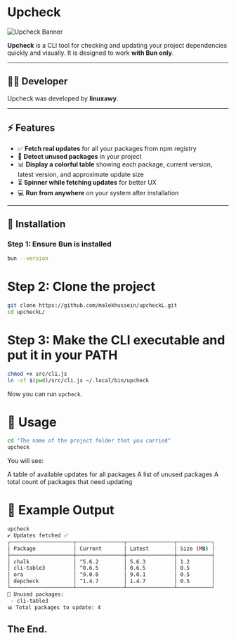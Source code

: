 # Upcheck

![Upcheck Banner](https://img.shields.io/badge/Status-Active-brightgreen)

**Upcheck** is a CLI tool for checking and updating your project dependencies quickly and visually. It is designed to work **with Bun only**.

---

## 👨‍💻 Developer

Upcheck was developed by **linuxawy**.

---

## ⚡ Features

- ✅ **Fetch real updates** for all your packages from npm registry
- 🧹 **Detect unused packages** in your project
- 📊 **Display a colorful table** showing each package, current version, latest version, and approximate update size
- ⏳ **Spinner while fetching updates** for better UX
- 💻 **Run from anywhere** on your system after installation

---

## 💾 Installation

### Step 1: Ensure Bun is installed

```bash
bun --version
```

# Step 2: Clone the project
```bash
git clone https://github.com/malekhussein/upcheckL.git
cd upcheckL/
```

# Step 3: Make the CLI executable and put it in your PATH
```bash
chmod +x src/cli.js
ln -sf $(pwd)/src/cli.js ~/.local/bin/upcheck
```
Now you can run ``upcheck``.

# 📝 Usage
```bash
cd "The name of the project folder that you carried"
upcheck
```
You will see:

A table of available updates for all packages
A list of unused packages
A total count of packages that need updating

# 🔗 Example Output
```bash
upcheck
✔ Updates fetched ✅
┌────────────────────┬───────────────┬───────────────┬───────────┐
│ Package            │ Current       │ Latest        │ Size (MB) │
├────────────────────┼───────────────┼───────────────┼───────────┤
│ chalk              │ ^5.6.2        │ 5.6.3         │ 1.2       │
│ cli-table3         │ ^0.6.5        │ 0.6.5         │ 0.5       │
│ ora                │ ^9.0.0        │ 9.0.1         │ 0.5       │
│ depcheck           │ ^1.4.7        │ 1.4.7         │ 0.5       │
└────────────────────┴───────────────┴───────────────┴───────────┘
🧹 Unused packages:
 - cli-table3
📊 Total packages to update: 4
```

## The End.
